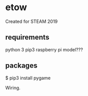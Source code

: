 # etow

Created for STEAM 2019


requirements
------------
python 3
pip3
raspberry pi model???

packages
--------
$ pip3 install pygame

Wiring.
